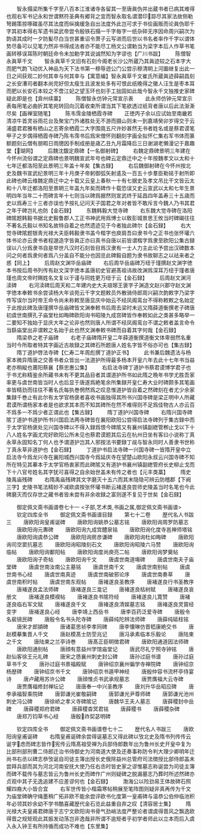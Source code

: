 <!-- { "loadSidebar": true } -->
　　智永搨梁所集千字至八百本江淮诸寺各留其一至唐眞伪并出蔵书者已病其难得也观右军书记永和世谓黙符圣典有郷背之宜而智永取名谓潜印踪尽其家法故侧勒弩踢策掠啄磔虽尽其法度而纵擒缓急自出法度外此岂可求于书侩画贩而论眞伪耶千字其初本得右军遗书梁武帝尝令殷铁石搨一千字毎字一纸杂碎无序因命周兴嗣次为韵语其成时一夕防髪尽白当世甚重诏令萧子云写进而后世以书名者率作千字以谓体势尽备可以见笔力然非书得成法者亦不能尽工杨文公谓勅当为梁字本后人作草书笔画转移误耳陈时朝廷命令未加勅字其说诚然知为字谬也【广川书跋】
　　陈僧智永眞草千文
　　智永眞草千文旧有石刻今阁老长沙公所蔵乃其眞迹较之石本字大而肥气韵飞动优入神品为天下法书第一穆辱逰公门公尝示穆清眀上河圗继复出此一日之间获观二妙何其幸与何其幸与【寓意编】智永眞草千文崔氏所蔵眞迹薛嗣昌刻之长安漕司者翻本尚完好但太瘦生且波发处多有可恨此纸晚得之徽人汪生是枣本耳而肥以长安石本较之不啻江妃之望玉环也刻手工拙固如此哉今智永千文独推史家碑疑此即是也【弇州续藁】
　　陈僧智永仿钟元常宣示表
　　此永师仿钟元常宣示表每用笔必曲折其笔宛转回向沉着收束所谓当其下笔欲透过纸背者唐以后此法渐澌尽矣【画禅室随笔】
　　陈韦霈金陵栖霞寺碑
　　正徳丙子余以应试始至南畿若清凉牛首灵谷雨花台及聚宝门外诸胜处无不游而摄山则未一到嘉靖癸卯岁得交于云浦盛君君雅有栖山之志寄余栖霞二大字围竟五尺许妙甚然无书者姓名或是蔡君谟笔甲子之岁偶得栖霞寺碑乃陈韦霈书后爲宋僧怀则翻刻字画全拟怀仁集右军书体而篆额题刻云僧有朋暇日雨牕因手制成册是歳乙丑九月霜降后三日谢湖老懒漫记于嘉趣堂【瑚网】
　　后魏沈馥定鼎碑【一名御射碑】
　　右魏定鼎碑景明三年建在今怀州流俗谓之定鼎碑也景明魏宣武年号也碑云定鼎迁中之十年按魏孝文以太和十七年迁都洛阳至此景明三年盖十年矣【集古録】
　　右后魏御射碑在今怀州按北史及魏书宣武纪景明三年十月庚子帝躬御弧矢射逺及一百五十歩羣臣勒铭于射所即此碑也碑云维魏定鼎迁中之十载又云皇上春秋一十有七据史及孝文吊比干文皆云太和十八年迁都洛阳至景眀三年盖九年矣而碑作十载恐误又史云宣武以太和七年生景明四年当年二十而碑言年十七则当以碑爲据然则宣武终于延昌四年盖寿三十五歳而史以爲寿三十三者亦误也予按礼记问天子国君之年对者皆不敢斥言今魏人乃书其君之年于碑岂礼也防【金石録】
　　东魏韩毅大觉寺碑
　　右东魏大觉寺碑在洛阳碑隂题韩毅书据北史毅鲁郡人工正书神武用爲博士以敎彭城景思王攸当时碑碣往往不著名氏毅以书知名故特自着之也然遗迹见于今者独此碑尔【金石録】
　　右大觉寺碑隂题银靑光禄大夫臣韩毅隶书盖今楷字也庾肩吾曰隶书今之正书也张怀瓘六体书论亦云隶书者程邈造字皆眞正亦曰真书自唐以前皆谓楷字爲隶至欧阳公集古録误以八分爲隶书自是举世凡汉时石刻皆目爲汉隶有一士人力主此论予尝出汉碑数本问之何者爲隶何者爲八分盖自不能分也因览此碑毅自题为隶书故聊志之以祛来者之惑【同上】
　　后周赵文渊华岳庙碑
　　右后周华岳庙碑万纽于瑾撰赵文渊字徳本书按后周书列传有赵文深字徳本盖唐初史官避髙祖讳故改渊爲深耳万纽于瑾者唐瑾也周文帝时赐姓名文复以于谨与同姓更万纽于云【金石録】
　　后周赵文渊河渎碑
　　右河渎碑后周天和二年建内史大夫琅琊王褒字子渊造文赵兴郡守赵文渊字徳本奉敕书余尝读杨大年谈苑云千字文题敕员外散骑侍郎周兴嗣次韵敕字乃梁字传写误尔当时帝王命令尚未称敕至唐显庆中始云不经凤阁鸾台不得称敕敕之名始定于此按此碑及唐瑾撰华岳庙碑皆文渊奉敕书后周去梁时未远又隋薛道衡撰老子碑唐初虞世南撰孔子庙堂杜如晦碑欧阳询书昭陵九成宫碑皆作奉敕如此之类甚多略举一二要知不独始于显庆大年之论非也然则唐人所谓不经凤阁鸾台不谓之敕者盖言命令当繇庙堂出非谓敕之名始于此也然文渊奉敕书碑而自着其字何哉【金石録】
　　隋梁恭之老子庙碑
　　右老子庙碑隋开皇二年薛道衡撰道衡文体卑弱然名重当时今所取者特其字画近古故録之其碑石所题唐人姓名字皆不俗亦可也【集古録】
　　隋丁道护啓法寺碑【仁寿二年周彪撰丁道护正书】
　　此书兼后魏遗法与杨家本微异隋唐之交善书者众皆出一法道护所得最多杨本开皇六年去此十七年书当益老亦稍縦也莆阳蔡襄【蔡忠惠公集】
　　右启法寺碑丁道护书蔡君谟博学君子也于书尤称精鉴余所藏书未有不更其品目者其谓道护所书如此隋之晩年书学尤胜吾家率更与虞世南皆当时人也后显于唐遂爲絶笔余所集録开皇仁寿大业时碑颇多其笔画率皆精劲而往往不著名氏每执巻惘然爲之叹息惟道护皆自着之然碑刻在者尤少余家集録千巻止有此尔有太学官杨褒者喜收书画独得其所书兴国寺碑是梁正明中人所藏君谟所谓杨家本者是也欲求其本而不知其碑所在然不难得则不足爲佳物古人亦云百不爲多一不爲少者正谓此也【集古録】
　　隋丁道护兴国寺碑
　　右隋兴国寺碑隂丁道护书道护所书兴国启法两寺碑皆在襄阳欧阳公尝得启法寺碑列于集古録中而于太学官杨褒处见兴国寺碑以不得入録爲恨今碑隂又有襄州镇副緫管栁止戈以下十八人姓名字画尤完好欧阳公所未见也蔡君谟题其后云在杭州日坐有客曰小说称丁真永草永固知名丁何人也予谓道护岂其人邪按法书要録丁觇与智永同时人善隶书世称丁真永草非道护也【金石録】
　　丁道护书启法寺碑一兴国寺碑一皆隋开皇中立启法寺今爲龙兴寺在襄阳城西兴国寺今爲延庆寺在望楚山欧阳永叔云兴国寺碑不知所在特见其摹本于太学官杨衷家而此碑隂又有道护书襄州镇副緫管府长史柳止戈而下十八官号姓名其字犹可喜得之自余始世盖未有传之者也【元丰类藁】
　　隋史陵禹庙残碑
　　右隋禹庙残碑其文字磨灭十五六而其末隐隐可辨云防稽郡【下阙三字】史陵书笔法精妙不减欧虞按张怀瓘书断云褚遂良尝师史陵盖当时名笔也今此碑磨灭而仅存世之藏书者皆未尝有非余收録之富则遂不复见于世矣【金石録】











　　御定佩文斋书画谱卷七十一
<子部,艺术类,书画之属,御定佩文斋书画谱>
　　钦定四库全书
　　御定佩文斋书画谱目録
　　第七十二卷
　　歴代名人书跋三
　　唐欧阳询皇甫诞碑
　　唐欧阳询姚恭公墓志铭
　　唐欧阳询周罗防墓志
　　唐欧阳询元夀碑
　　唐欧阳询九成宫醴泉铭
　　唐欧阳询化度寺邕禅师塔铭
　　唐欧阳询虞恭公碑
　　唐欧阳询房彦谦碑
　　唐欧阳询杜如晦碑
　　唐欧阳询司空窦抗墓志
　　唐欧阳询昭陵刻石文
　　唐欧阳询昭陵六马赞
　　唐欧阳询临帖
　　唐欧阳询鄱阳帖
　　唐欧阳询度尚庾亮二帖
　　唐欧阳询梦奠帖
　　唐欧阳询子奇帖
　　唐欧阳询千文
　　唐虞世南道塲碑
　　唐虞世南夫子庙堂碑
　　唐虞世南汝南公主墓铭
　　唐虞世南千文
　　唐虞世南别帖
　　唐虞世南书心经
　　唐虞世南真迹
　　唐虞世南破邪论序
　　唐虞世南奏草
　　唐虞世南积时帖
　　唐虞世南东观帖
　　唐褚遂良圣教序
　　唐褚遂良行书圣教序
　　唐褚遂良孟法师碑
　　唐褚遂良三龛记
　　唐褚遂良枯树赋
　　唐褚遂良哀册文
　　唐褚遂良模褉帖
　　唐褚遂良书隂符经
　　唐褚遂良儿寛赞
　　唐褚遂良临右军文赋
　　唐褚遂良千文
　　唐褚遂良清娱墓志铭
　　唐褚遂良灵寳经变字
　　唐褚遂良心经
　　唐李靖上西岳书
　　唐李百药泛爱寺碑
　　唐殷令名裴镜民碑
　　唐殷令名书头陀寺碑
　　唐薛纯陀辨法师碑
　　唐薛纯砥柱铭
　　唐宋才郎頴碑
　　唐诸葛思祯李孝同碑
　　唐李懐琳仿晋嵇康絶交书
　　唐赵模摹集晋人千文
　　唐赵模髙士防茔兆记
　　唐冯承素临本乐毅论
　　唐陆柬之千文
　　唐陆柬之兰亭诗巻
　　唐髙正臣眀徴君碑
　　唐欧阳通道因法师碑
　　唐欧阳通别帖
　　唐顔有意益州学馆庙堂记
　　唐武尽礼宁照寺钟铭
　　唐赵仙客徐王元礼碑
　　唐宋之愻襄州刺史封公碑
　　唐孙过庭书谱
　　唐孙过庭草书千文
　　唐孙过庭书景福殿赋
　　唐钟绍京襄州徧学寺禅院碑
　　唐钟绍京杨歴碑
　　唐钟绍京书千文
　　唐钟绍京书遁甲神经
　　唐殷仲容书流杯亭侍宴诗
　　唐卢藏用苏许公碑
　　唐顔惟贞书武承规墓志
　　唐贾膺福大云寺碑
　　唐贾膺福修封禅坛记
　　唐唐奉一中兴圣教序
　　唐刘升华岳昭应碑
　　唐李承福智乘院碑
　　唐郭谦光崔敬嗣碑
　　唐郭谦光尹尊师碑
　　唐郭谦光池州刺史冯公碑
　　唐徐峤之孝义寺碑隂记
　　唐魏华王夫人墓志
　　唐薛稷封中岳碑
　　唐薛稷郑府君碑
　　唐薛稷杳冥君铭
　　唐薛稷书
　　唐薛稷杂碑
　　唐郑万钧草书心经
　　唐殷祚契苾明碑

　　钦定四库全书
　　御定佩文斋书画谱卷七十二
　　歴代名人书跋三
　　唐欧阳询皇甫诞碑
　　右隋皇甫诞碑余尝得诞墓志又得此碑以攷北史及隋书列传传云诞字虑而碑志皆作宪传云隋髙祖受禅为兵部侍郎数年出为鲁州长史开皇中复为比部刑部刑曹二侍郎迁治书侍御史为河南道大使及还奏事称防令判大理少卿明年迁尚书右丞以碑志叅攷诞自司徒主簿出授长史俄除益州总管府司法徴授比部侍郎盖未尝拜兵部而其为河北河南安抚大使乃任右丞时皆史家之谬惟墓志称诞尝为司徒主簿而碑不载传与墓志皆云为鲁州长史而碑作广州则疑碑之脱漏墓志乃葬时所述然碑亦贞观中其子无逸追建不应差谬何也【金石録】
　　渤海公以险劲易王体故碑石照耀四裔大小皆合宜
　　右军世传皆小楷霜寒帖稍展至笔阵图则疑非真再传为千文为庙堂碑确守绳墨稍广拓非欧不能余尝评欧书化度第一皇甫碑与温恭公伯仲临池积年必领其妙余幼不学书酷喜藏歴代金石览此益重自弃之叹【清容居士集】
　　隋光禄大夫皇甫君碑唐于志宁文欧阳询书骨气劲峭法度严整论者谓虞得晋风之飘逸欧得晋之规矩观此其振发动荡岂非逸哉非所谓不逾矩者乎初学者师此以立本而后入虞入永入钟王有所持循而成功不难也【东里集】
